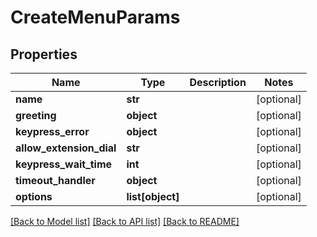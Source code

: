 # CreateMenuParams

## Properties
Name | Type | Description | Notes
------------ | ------------- | ------------- | -------------
**name** | **str** |  | [optional] 
**greeting** | **object** |  | [optional] 
**keypress_error** | **object** |  | [optional] 
**allow_extension_dial** | **str** |  | [optional] 
**keypress_wait_time** | **int** |  | [optional] 
**timeout_handler** | **object** |  | [optional] 
**options** | **list[object]** |  | [optional] 

[[Back to Model list]](../README.md#documentation-for-models) [[Back to API list]](../README.md#documentation-for-api-endpoints) [[Back to README]](../README.md)



